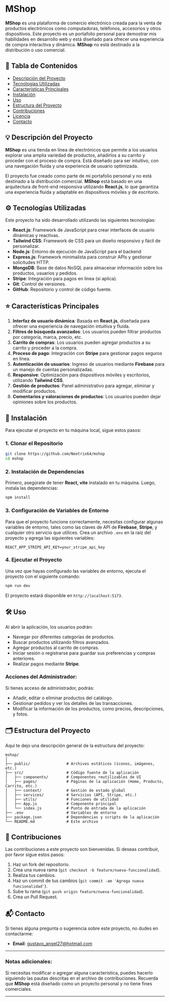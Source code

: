 # MShop

**MShop** es una plataforma de comercio electrónico creada para la venta de productos electrónicos como computadoras, teléfonos, accesorios y otros dispositivos. Este proyecto es un portafolio personal para demostrar mis habilidades en desarrollo web y está diseñado para ofrecer una experiencia de compra interactiva y dinámica. **MShop** no está destinado a la distribución o uso comercial.

## 🚀 Tabla de Contenidos

- [Descripción del Proyecto](#descripción-del-proyecto)
- [Tecnologías Utilizadas](#tecnologías-utilizadas)
- [Características Principales](#características-principales)
- [Instalación](#instalación)
- [Uso](#uso)
- [Estructura del Proyecto](#estructura-del-proyecto)
- [Contribuciones](#contribuciones)
- [Licencia](#licencia)
- [Contacto](#contacto)

## 💡 Descripción del Proyecto

**MShop** es una tienda en línea de electrónicos que permite a los usuarios explorar una amplia variedad de productos, añadirlos a su carrito y proceder con el proceso de compra. Está diseñado para ser intuitivo, con una navegación fluida y una experiencia de usuario optimizada.

El proyecto fue creado como parte de mi portafolio personal y no está destinado a la distribución comercial. **MShop** está basado en una arquitectura de front-end responsiva utilizando **React.js**, lo que garantiza una experiencia fluida y adaptable en dispositivos móviles y de escritorio.

## ⚙️ Tecnologías Utilizadas

Este proyecto ha sido desarrollado utilizando las siguientes tecnologías:

- **React.js**: Framework de JavaScript para crear interfaces de usuario dinámicas y reactivas.
- **Tailwind CSS**: Framework de CSS para un diseño responsivo y fácil de personalizar.
- **Node.js**: Entorno de ejecución de JavaScript para el backend
- **Express.js**: Framework minimalista para construir APIs y gestionar solicitudes HTTP.
- **MongoDB**: Base de datos NoSQL para almacenar información sobre los productos, usuarios y pedidos.
- **Stripe**: Integración para pagos en línea (si aplica).
- **Git**: Control de versiones.
- **GitHub**: Repositorio y control de código fuente.

## ⭐ Características Principales

1. **Interfaz de usuario dinámica**: Basada en **React.js**, diseñada para ofrecer una experiencia de navegación intuitiva y fluida.
2. **Filtros de búsqueda avanzados**: Los usuarios pueden filtrar productos por categoría, marca, precio, etc.
3. **Carrito de compras**: Los usuarios pueden agregar productos a su carrito y proceder a la compra.
4. **Proceso de pago**: Integración con **Stripe** para gestionar pagos seguros en línea.
5. **Autenticación de usuarios**: Ingreso de usuarios mediante **Firebase** para un manejo de cuentas personalizadas.
6. **Responsive**: Optimización para dispositivos móviles y escritorios, utilizando **Tailwind CSS**.
7. **Gestión de productos**: Panel administrativo para agregar, eliminar y modificar productos.
8. **Comentarios y valoraciones de productos**: Los usuarios pueden dejar opiniones sobre los productos.

## 🔧 Instalación

Para ejecutar el proyecto en tu máquina local, sigue estos pasos:

### 1. Clonar el Repositorio

```bash
git clone https://github.com/Neotrix64/mshop
cd mshop
```

### 2. Instalación de Dependencias

Primero, asegúrate de tener **React, vite** instalado en tu máquina. Luego, instala las dependencias:

```bash
npm install
```

### 3. Configuración de Variables de Entorno

Para que el proyecto funcione correctamente, necesitas configurar algunas variables de entorno, tales como las claves de API de **Firebase**, **Stripe**, y cualquier otro servicio que utilices. Crea un archivo `.env` en la raíz del proyecto y agrega las siguientes variables:

```env
REACT_APP_STRIPE_API_KEY=your_stripe_api_key
```

### 4. Ejecutar el Proyecto

Una vez que hayas configurado las variables de entorno, ejecuta el proyecto con el siguiente comando:

```bash
npm run dev
```

El proyecto estará disponible en `http://localhost:5173`.

## 🛠️ Uso

Al abrir la aplicación, los usuarios podrán:

- Navegar por diferentes categorías de productos.
- Buscar productos utilizando filtros avanzados.
- Agregar productos al carrito de compras.
- Iniciar sesión o registrarse para guardar sus preferencias y compras anteriores.
- Realizar pagos mediante **Stripe**.

### Acciones del Administrador:

Si tienes acceso de administrador, podrás:

- Añadir, editar o eliminar productos del catálogo.
- Gestionar pedidos y ver los detalles de las transacciones.
- Modificar la información de los productos, como precios, descripciones, y fotos.

## 🗂️ Estructura del Proyecto

Aquí te dejo una descripción general de la estructura del proyecto:

```
mshop/
│
├── public/                # Archivos estáticos (íconos, imágenes, etc.)
├── src/                   # Código fuente de la aplicación
│   ├── components/        # Componentes reutilizables de UI
│   ├── pages/             # Páginas de la aplicación (Home, Producto, Carrito, etc.)
│   ├── context/           # Gestión de estado global
│   ├── services/          # Servicios (API, Stripe, etc.)
│   ├── utils/             # Funciones de utilidad
│   ├── App.js             # Componente principal
│   └── index.js           # Punto de entrada de la aplicación
├── .env                   # Variables de entorno
├── package.json           # Dependencias y scripts de la aplicación
└── README.md              # Este archivo
```

## 🤝 Contribuciones

Las contribuciones a este proyecto son bienvenidas. Si deseas contribuir, por favor sigue estos pasos:

1. Haz un fork del repositorio.
2. Crea una nueva rama (`git checkout -b feature/nueva-funcionalidad`).
3. Realiza tus cambios.
4. Haz un commit de tus cambios (`git commit -am 'Agrega nueva funcionalidad'`).
5. Sube tu rama (`git push origin feature/nueva-funcionalidad`).
6. Crea un Pull Request.

## 📬 Contacto

Si tienes alguna pregunta o sugerencia sobre este proyecto, no dudes en contactarme:

- **Email**: gustavo_angel27@hotmail.com

---

### Notas adicionales:

Si necesitas modificar o agregar alguna característica, puedes hacerlo siguiendo las pautas descritas en el archivo de contribuciones. Recuerda que **MShop** está diseñado como un proyecto personal y no tiene fines comerciales.

---

